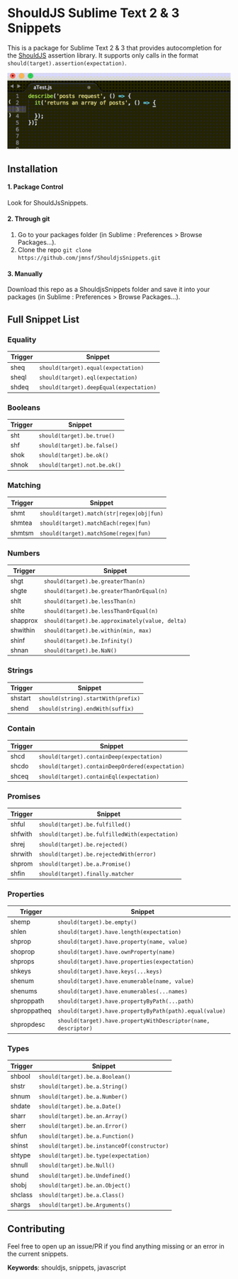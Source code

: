 # ShouldJS Sublime Text 2 & 3 Snippets

This is a package for Sublime Text 2 & 3 that provides autocompletion for the [ShouldJS](https://shouldjs.github.io/) assertion library. It supports only calls in the format `should(target).assertion(expectation)`.

![](/ShouldJsSnippets.gif)

## Installation

#### 1. Package Control

Look for ShouldJsSnippets.

#### 2. Through git

1. Go to your packages folder (in Sublime : Preferences > Browse Packages…).
2. Clone the repo `git clone https://github.com/jmnsf/ShouldjsSnippets.git`

#### 3. Manually

Download this repo as a ShouldjsSnippets folder and save it into your packages (in Sublime : Preferences > Browse Packages…).

## Full Snippet List

### Equality

|**Trigger**|**Snippet**                            |
|-----------|---------------------------------------|
|sheq       |`should(target).equal(expectation)`    |
|sheql      |`should(target).eql(expectation)`      |
|shdeq      |`should(target).deepEqual(expectation)`|

### Booleans

|**Trigger**|**Snippet**                  |
|-----------|-----------------------------|
|sht        |`should(target).be.true()`   |
|shf        |`should(target).be.false()`  |
|shok       |`should(target).be.ok()`     |
|shnok      |`should(target).not.be.ok()` |

### Matching

|**Trigger**|**Snippet**                                   |
|-----------|----------------------------------------------|
|shmt       |`should(target).match(str\|regex\|obj\|fun)`  |
|shmtea     |`should(target).matchEach(regex\|fun)`        |
|shmtsm     |`should(target).matchSome(regex\|fun)`        |

### Numbers

|**Trigger**|**Snippet**                                    |
|-----------|-----------------------------------------------|
|shgt       |`should(target).be.greaterThan(n)`             |
|shgte      |`should(target).be.greaterThanOrEqual(n)`      |
|shlt       |`should(target).be.lessThan(n)`                |
|shlte      |`should(target).be.lessThanOrEqual(n)`         |
|shapprox   |`should(target).be.approximately(value, delta)`|
|shwithin   |`should(target).be.within(min, max)`           |
|shinf      |`should(target).be.Infinity()`                 |
|shnan      |`should(target).be.NaN()`                      |

### Strings

|**Trigger**|**Snippet**                        |
|-----------|-----------------------------------|
|shstart    |`should(string).startWith(prefix)` |
|shend      |`should(string).endWith(suffix)`   |

### Contain

|**Trigger**|**Snippet**                                     |
|-----------|------------------------------------------------|
|shcd       |`should(target).containDeep(expectation)`       |
|shcdo      |`should(target).containDeepOrdered(expectation)`|
|shceq      |`should(target).containEql(expectation)`        |

### Promises

|**Trigger**|**Snippet**                                    |
|-----------|-----------------------------------------------|
|shful      |`should(target).be.fulfilled()`                |
|shfwith    |`should(target).be.fulfilledWith(expectation)` |
|shrej      |`should(target).be.rejected()`                 |
|shrwith    |`should(target).be.rejectedWith(error)`        |
|shprom     |`should(target).be.a.Promise()`                |
|shfin      |`should(target).finally.matcher`               |

### Properties

|**Trigger** |**Snippet**                                                   |
|------------|--------------------------------------------------------------|
|shemp       |`should(target).be.empty()`                                   |
|shlen       |`should(target).have.length(expectation)`                     |
|shprop      |`should(target).have.property(name, value)`                   |
|shoprop     |`should(target).have.ownProperty(name)`                       |
|shprops     |`should(target).have.properties(expectation)`                 |
|shkeys      |`should(target).have.keys(...keys)`                           |
|shenum      |`should(target).have.enumerable(name, value)`                 |
|shenums     |`should(target).have.enumerables(...names)`                   |
|shproppath  |`should(target).have.propertyByPath(...path)`                 |
|shproppatheq|`should(target).have.propertyByPath(path).equal(value)`       |
|shpropdesc  |`should(target).have.propertyWithDescriptor(name, descriptor)`|

### Types

|**Trigger** |**Snippet**                                 |
|------------|--------------------------------------------|
|shbool      |`should(target).be.a.Boolean()`             |
|shstr       |`should(target).be.a.String()`              |
|shnum       |`should(target).be.a.Number()`              |
|shdate      |`should(target).be.a.Date()`                |
|sharr       |`should(target).be.an.Array()`              |
|sherr       |`should(target).be.an.Error()`              |
|shfun       |`should(target).be.a.Function()`            |
|shinst      |`should(target).be.instanceOf(constructor)` |
|shtype      |`should(target).be.type(expectation)`       |
|shnull      |`should(target).be.Null()`                  |
|shund       |`should(target).be.Undefined()`             |
|shobj       |`should(target).be.an.Object()`             |
|shclass     |`should(target).be.a.Class()`               |
|shargs      |`should(target).be.Arguments()`             |

## Contributing

Feel free to open up an issue/PR if you find anything missing or an error in the current snippets.

**Keywords**: shouldjs, snippets, javascript
